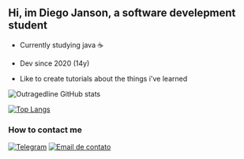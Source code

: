 ## Hi, im Diego Janson, a software develepment student

- Currently studying java ☕

- Dev since 2020 (14y)

- Like to create tutorials about the things i've learned



![Outragedline GitHub stats](https://github-readme-stats.vercel.app/api?username=outragedline&show_icons=true&theme=dracula)

[![Top Langs](https://github-readme-stats.vercel.app/api/top-langs/?username=outragedline&layout=compact&theme=dracula)](https://github.com/anuraghazra/github-readme-stats)


### How to contact me
[![Telegram](https://img.shields.io/badge/Telegram-2CA5E0?style=for-the-badge&logo=telegram&logoColor=white)](http://t.me/outragedline)
[![Email de contato](https://img.shields.io/badge/Microsoft_Outlook-0078D4?style=for-the-badge&logo=microsoft-outlook&logoColor=white) ](mailto:diegojanson31@outlook.com)
